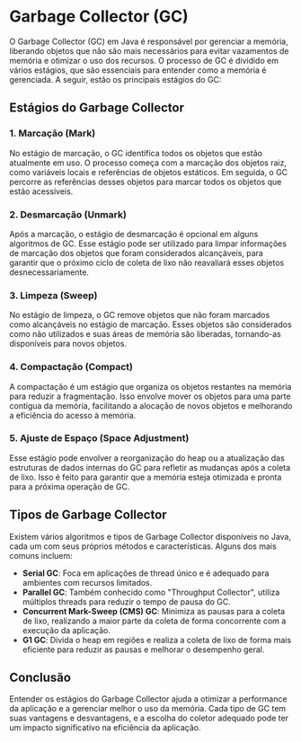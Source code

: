 # Garbage Collector (GC)

O Garbage Collector (GC) em Java é responsável por gerenciar a memória, liberando objetos que não são mais necessários para evitar vazamentos de memória e otimizar o uso dos recursos. O processo de GC é dividido em vários estágios, que são essenciais para entender como a memória é gerenciada. A seguir, estão os principais estágios do GC:

## Estágios do Garbage Collector

### 1. **Marcação (Mark)**
No estágio de marcação, o GC identifica todos os objetos que estão atualmente em uso. O processo começa com a marcação dos objetos raiz, como variáveis locais e referências de objetos estáticos. Em seguida, o GC percorre as referências desses objetos para marcar todos os objetos que estão acessíveis.

### 2. **Desmarcação (Unmark)**
Após a marcação, o estágio de desmarcação é opcional em alguns algoritmos de GC. Esse estágio pode ser utilizado para limpar informações de marcação dos objetos que foram considerados alcançáveis, para garantir que o próximo ciclo de coleta de lixo não reavaliará esses objetos desnecessariamente.

### 3. **Limpeza (Sweep)**
No estágio de limpeza, o GC remove objetos que não foram marcados como alcançáveis no estágio de marcação. Esses objetos são considerados como não utilizados e suas áreas de memória são liberadas, tornando-as disponíveis para novos objetos.

### 4. **Compactação (Compact)**
A compactação é um estágio que organiza os objetos restantes na memória para reduzir a fragmentação. Isso envolve mover os objetos para uma parte contígua da memória, facilitando a alocação de novos objetos e melhorando a eficiência do acesso à memória.

### 5. **Ajuste de Espaço (Space Adjustment)**
Esse estágio pode envolver a reorganização do heap ou a atualização das estruturas de dados internas do GC para refletir as mudanças após a coleta de lixo. Isso é feito para garantir que a memória esteja otimizada e pronta para a próxima operação de GC.

## Tipos de Garbage Collector

Existem vários algoritmos e tipos de Garbage Collector disponíveis no Java, cada um com seus próprios métodos e características. Alguns dos mais comuns incluem:

- **Serial GC**: Foca em aplicações de thread único e é adequado para ambientes com recursos limitados.
- **Parallel GC**: Também conhecido como "Throughput Collector", utiliza múltiplos threads para reduzir o tempo de pausa do GC.
- **Concurrent Mark-Sweep (CMS) GC**: Minimiza as pausas para a coleta de lixo, realizando a maior parte da coleta de forma concorrente com a execução da aplicação.
- **G1 GC**: Divida o heap em regiões e realiza a coleta de lixo de forma mais eficiente para reduzir as pausas e melhorar o desempenho geral.

## Conclusão

Entender os estágios do Garbage Collector ajuda a otimizar a performance da aplicação e a gerenciar melhor o uso da memória. Cada tipo de GC tem suas vantagens e desvantagens, e a escolha do coletor adequado pode ter um impacto significativo na eficiência da aplicação.
